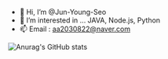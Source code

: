 - 👋 Hi, I’m @Jun-Young-Seo
- 👀 I’m interested in ... JAVA, Node.js, Python
- 📫 Email : aa2030822@naver.com


![Anurag's GitHub stats](https://github-readme-stats.vercel.app/api?username=Jun-Young-Seo&show_icons=true&theme=radical)
